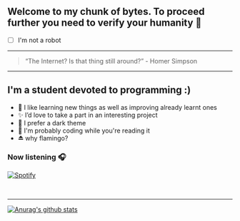 ## Welcome to my chunk of bytes. To proceed further you need to verify your humanity 🤖
* [ ] I'm not a robot
___
> “The Internet?  Is that thing still around?” - Homer Simpson
___
## I'm a student devoted to programming :)

- 📘 I like learning new things as well as improving already learnt ones 
- ✨ I’d love to take a part in an interesting project
- 🌙 I prefer a dark theme
- 🦩 I'm probably coding while you're reading it 
- ⏏️ why flamingo?



### Now listening 🎧

[![Spotify](https://novatorem.vercel.app/api/spotify?background_color=0d1117&border_color=ffffff)](https://open.spotify.com/user/omnitenebris)

<br />

___
[![Anurag's github stats](https://github-readme-stats-iota-snowy.vercel.app/api?username=kaptellyi&show_icons=true&theme=tokyonight )](https://github.com/anuraghazra/github-readme-stats)
